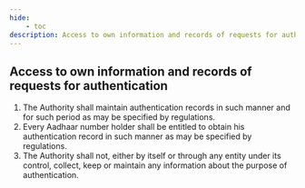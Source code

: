 ```yaml
---
hide:
    - toc
description: Access to own information and records of requests for authentication
---
```


## Access to own information and records of requests for authentication

1. The Authority shall maintain authentication records in such manner and for such period as may be specified by regulations.
2. Every Aadhaar number holder shall be entitled to obtain his authentication record in such manner as may be specified by regulations.
3. The Authority shall not, either by itself or through any entity under its control, collect, keep or maintain any information about the purpose of authentication.
